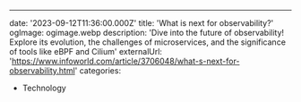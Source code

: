 ---

date: '2023-09-12T11:36:00.000Z'
title: 'What is next for observability?'
ogImage: ogimage.webp
description: 'Dive into the future of observability! Explore its evolution, the challenges of microservices, and the significance of tools like eBPF and Cilium'
externalUrl: 'https://www.infoworld.com/article/3706048/what-s-next-for-observability.html'
categories:

- Technology
